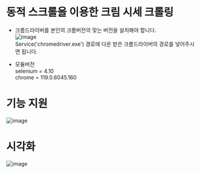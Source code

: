 # 동적 스크롤을 이용한 크림 시세 크롤링

- 크롬드라이버를 본인의 크롬버전의 맞는 버전을 설치해야 합니다.<br/>
 ![image](https://github.com/whcksdud/cream_price_crawling/assets/67512185/f3812075-48d8-4c9d-970d-eff970169611)<br/>
  Service('chromedriver.exe') 경로에 다운 받은 크롬드라이버의 경로를 넣어주시면 됩니다.

- 모듈버전<br/>
selenium = 4.10<br/>
chrome = 119.0.6045.160

# 기능 지원
![image](https://github.com/whcksdud/cream_price_crawling/assets/67512185/97264cca-747c-4a0d-9291-2efc940b60e9)

# 시각화
![image](https://github.com/whcksdud/cream_price_crawling/assets/67512185/74fdf63c-8003-4775-93b2-a7b76272ddb1)

